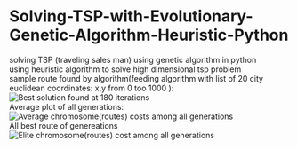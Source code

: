 # Solving-TSP-with-Evolutionary-Genetic-Algorithm-Heuristic-Python  
solving TSP (traveling sales man) using genetic algorithm in python  
using heuristic algorithm to solve high dimensional tsp problem   
sample route found by algorithm(feeding algorithm with list of 20 city euclidean coordinates: x,y from 0 too 1000 ):  
![Best solution found at 180 iterations](https://user-images.githubusercontent.com/79268727/140981092-1eae5fb3-aff9-42d1-8ba3-d530d3ea9cf0.png)  
Average plot of all generations:  
![Average chromosome(routes) costs among all generations](https://user-images.githubusercontent.com/79268727/140981045-45922cfb-4bf7-4f65-8f07-8c71c07848ac.png)  
All best route of genereations  
![Elite chromosome(routes) cost among all generations](https://user-images.githubusercontent.com/79268727/140981071-a55cec9b-2a46-466b-b983-99a07ed7da96.png)  

